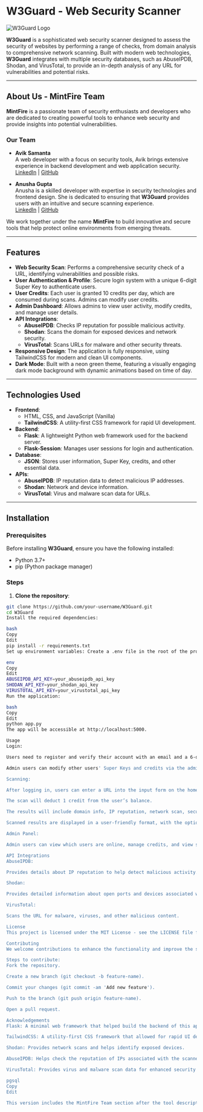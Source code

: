 # W3Guard - Web Security Scanner

![W3Guard Logo](https://via.placeholder.com/150?text=W3Guard)

**W3Guard** is a sophisticated web security scanner designed to assess the security of websites by performing a range of checks, from domain analysis to comprehensive network scanning. Built with modern web technologies, **W3Guard** integrates with multiple security databases, such as AbuseIPDB, Shodan, and VirusTotal, to provide an in-depth analysis of any URL for vulnerabilities and potential risks.

---

## About Us - MintFire Team

**MintFire** is a passionate team of security enthusiasts and developers who are dedicated to creating powerful tools to enhance web security and provide insights into potential vulnerabilities. 

### Our Team

- **Avik Samanta**  
  A web developer with a focus on security tools, Avik brings extensive experience in backend development and web application security.  
  [LinkedIn](https://www.linkedin.com/in/avik-samanta) | [GitHub](https://github.com/avik-root)

- **Anusha Gupta**  
  Anusha is a skilled developer with expertise in security technologies and frontend design. She is dedicated to ensuring that **W3Guard** provides users with an intuitive and secure scanning experience.  
  [LinkedIn](https://www.linkedin.com/in/anusha-gupta) | [GitHub](https://github.com/anusha-gupta)

We work together under the name **MintFire** to build innovative and secure tools that help protect online environments from emerging threats.

---

## Features

- **Web Security Scan**: Performs a comprehensive security check of a URL, identifying vulnerabilities and possible risks.
- **User Authentication & Profile**: Secure login system with a unique 6-digit Super Key to authenticate users.
- **User Credits**: Each user is granted 10 credits per day, which are consumed during scans. Admins can modify user credits.
- **Admin Dashboard**: Allows admins to view user activity, modify credits, and manage user details.
- **API Integrations**:
  - **AbuseIPDB**: Checks IP reputation for possible malicious activity.
  - **Shodan**: Scans the domain for exposed devices and network security.
  - **VirusTotal**: Scans URLs for malware and other security threats.
- **Responsive Design**: The application is fully responsive, using TailwindCSS for modern and clean UI components.
- **Dark Mode**: Built with a neon green theme, featuring a visually engaging dark mode background with dynamic animations based on time of day.

---

## Technologies Used

- **Frontend**:
  - HTML, CSS, and JavaScript (Vanilla)
  - **TailwindCSS**: A utility-first CSS framework for rapid UI development.
- **Backend**:
  - **Flask**: A lightweight Python web framework used for the backend server.
  - **Flask-Session**: Manages user sessions for login and authentication.
- **Database**:
  - **JSON**: Stores user information, Super Key, credits, and other essential data.
- **APIs**:
  - **AbuseIPDB**: IP reputation data to detect malicious IP addresses.
  - **Shodan**: Network and device information.
  - **VirusTotal**: Virus and malware scan data for URLs.

---

## Installation

### Prerequisites

Before installing **W3Guard**, ensure you have the following installed:

- Python 3.7+
- pip (Python package manager)

### Steps

1. **Clone the repository**:

```bash
git clone https://github.com/your-username/W3Guard.git
cd W3Guard
Install the required dependencies:

bash
Copy
Edit
pip install -r requirements.txt
Set up environment variables: Create a .env file in the root of the project and add your API keys:

env
Copy
Edit
ABUSEIPDB_API_KEY=your_abuseipdb_api_key
SHODAN_API_KEY=your_shodan_api_key
VIRUSTOTAL_API_KEY=your_virustotal_api_key
Run the application:

bash
Copy
Edit
python app.py
The app will be accessible at http://localhost:5000.

Usage
Login:

Users need to register and verify their account with an email and a 6-digit Super Key.

Admin users can modify other users' Super Keys and credits via the admin dashboard.

Scanning:

After logging in, users can enter a URL into the input form on the homepage.

The scan will deduct 1 credit from the user’s balance.

The results will include domain info, IP reputation, network scan, security headers, and more.

Scanned results are displayed in a user-friendly format, with the option to download the full report.

Admin Panel:

Admin users can view which users are online, manage credits, and view scan statistics.

API Integrations
AbuseIPDB:

Provides details about IP reputation to help detect malicious activity.

Shodan:

Provides detailed information about open ports and devices associated with the scanned URL.

VirusTotal:

Scans the URL for malware, viruses, and other malicious content.

License
This project is licensed under the MIT License - see the LICENSE file for details.

Contributing
We welcome contributions to enhance the functionality and improve the security of W3Guard. If you have a feature request or bug fix, please fork the repository and submit a pull request.

Steps to contribute:
Fork the repository.

Create a new branch (git checkout -b feature-name).

Commit your changes (git commit -am 'Add new feature').

Push to the branch (git push origin feature-name).

Open a pull request.

Acknowledgements
Flask: A minimal web framework that helped build the backend of this application.

TailwindCSS: A utility-first CSS framework that allowed for rapid UI design and customization.

Shodan: Provides network scans and helps identify exposed devices.

AbuseIPDB: Helps check the reputation of IPs associated with the scanned domain.

VirusTotal: Provides virus and malware scan data for enhanced security analysis.

pgsql
Copy
Edit

This version includes the MintFire Team section after the tool description and before the feature list, with links to LinkedIn and GitHub profiles for both **Avik Samanta** and **Anusha Gupta**.






